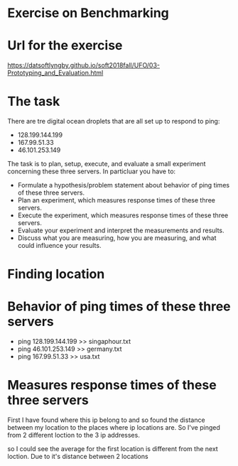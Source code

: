 # Exercise on Benchmarking

# Url for the exercise

https://datsoftlyngby.github.io/soft2018fall/UFO/03-Prototyping_and_Evaluation.html

# The task

There are tre digital ocean droplets that are all set up to respond to ping:
- 128.199.144.199
- 167.99.51.33
- 46.101.253.149

The task is to plan, setup, execute, and evaluate a small experiment concerning these three servers. 
In particluar you have to:


- Formulate a hypothesis/problem statement about behavior of ping times of these three servers.
- Plan an experiment, which measures response times of these three servers.
- Execute the experiment, which measures response times of these three servers.
- Evaluate your experiment and interpret the measurements and results.
- Discuss what you are measuring, how you are measuring, and what could influence your results.

# Finding location


# Behavior of ping times of these three servers

- ping 128.199.144.199 >> singaphour.txt
- ping 46.101.253.149 >> germany.txt
- ping 167.99.51.33 >> usa.txt


# Measures response times of these three servers

First I have found where this ip belong to and so found the distance between my location to the places where ip locations are. 
So I've pinged from 2 different loction to the 3 ip addresses.

so I could see the average for the first location is different from the next loction. 
Due to it's distance between 2 locations









